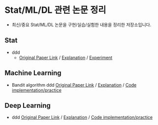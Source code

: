 # Stat/ML/DL 관련 논문 정리

- 최신/중요 Stat/ML/DL 논문을 구현/실습/실험한 내용을 정리한 저장소입니다.

## Stat
- ddd
  - [Original Paper Link](https://www.example.com) / [Explanation](https://github.com/pio0525/paper_implementation/blob/main/Bandit%20Algorithm/LinUCB.ipynb) / [Experiment](https://github.com/pio0525/paper_implementation/blob/main/Bandit%20Algorithm/LinUCB.ipynb)

## Machine Learning
- Bandit algorithm 
ddd [Original Paper Link](https://www.example.com) / [Explanation](https://www.example.com) / [Code implementation/practice](https://www.example.com)




## Deep Learning 
- ddd [Original Paper Link](https://www.example.com) / [Explanation](https://www.example.com) / [Code implementation/practice](https://www.example.com)


